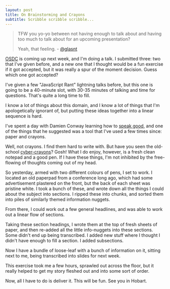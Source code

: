 ```yaml
---
layout: post
title: On Brainstorming and Crayons
subtitle: Scribble scribble scribble...
---
```


> TFW you yo-yo between not having enough to talk about and having too much to talk about for an upcoming presentation?
> 
> Yeah, that feeling. - [@glasnt](https://twitter.com/glasnt/status/655580156061286400)

[OSDC](https://2015.osdc.com.au) is coming up next week, and I'm doing a talk. I submitted three: two that I've given before, and a new one that I thought would be a fun exercise if it got accepted, but it was really a spur of the moment decision. Guess which one got accepted?

I've given a few "JavaScript Rant" lightning talks before, but this one is going to be a 40-minute slot, with 30-35 minutes of talking and time for questions. That's quite a long time to fill.

I know a lot of things about this domain, and I know a lot of things that I'm apologetically ignorant of, but putting these ideas together into a linear sequence is hard.

I've spent a day with Damien Conway learning how to [speak good](https://www.youtube.com/watch?v=W_i_DrWic88), and one of the things that he suggested was a tool that I've used a few times since: paper and crayons.

Well, not crayons. I find them hard to write with. But have you seen the old-school [cyber-crayons](http://www.crayoncollecting.com/ccolor27.htm)? Gosh! What I do enjoy, however, is a fresh clean notepad and a good pen. If I have these things, I'm not inhibited by the free-flowing of thoughts coming out of my head.

So yesterday, armed with two different colours of pens, I set to work. I located an old paperpad from a conference long ago, which had some advertisement plastered on the front, but the back of each sheet was pristine white. I took a bunch of these, and wrote down all the things I could about the subject into sections. I ripped these into chunks, and sorted them into piles of similarly themed information nuggets.

From there, I could work out a few general headlines, and was able to work out a linear flow of sections.

Taking these section headings, I wrote them at the top of fresh sheets of paper, and then re-added all the little info-nuggets into these sections. Some didn't end up being transcribed. I added new stuff where I thought I didn't have enough to fill a section. I added subsections.

Now I have a bundle of loose-leaf with a bunch of information on it, sitting next to me, being transcribed into slides for next week.

This exercise took me a few hours, sprawled out across the floor, but it really helped to get my story fleshed out and into some sort of order.

Now, all I have to do is deliver it. This will be fun. See you in Hobart.
